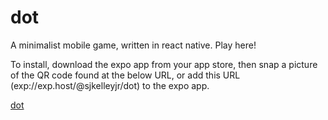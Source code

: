# dot
A minimalist mobile game, written in react native.  Play here!

To install, download the expo app from your app store, then snap a picture of the QR code found at the below URL, or add this URL (exp://exp.host/@sjkelleyjr/dot) to the expo app.


[dot](https://expo.io/@sjkelleyjr/dot)


